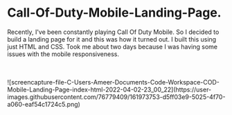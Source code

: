 # Call-Of-Duty-Mobile-Landing-Page.
Recently, I've been constantly playing Call Of Duty Mobile. So I decided to build a landing page for it and this was how it turned out.  I built this using just HTML and CSS. Took me about two days because I was having some issues with the mobile responsiveness. 


<br>
<br>
![screencapture-file-C-Users-Ameer-Documents-Code-Workspace-COD-Mobile-Landing-Page-index-html-2022-04-02-23_00_22](https://user-images.githubusercontent.com/76779409/161973753-d5ff03e9-5025-4f70-a060-eaf54c1724c5.png)

